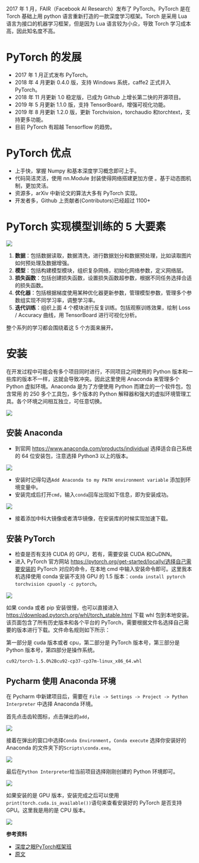 2017 年 1 月，FAIR（Facebook AI Research）发布了 PyTorch。PyTorch 是在 Torch 基础上用 python 语言重新打造的一款深度学习框架。Torch 是采用 Lua 语言为接口的机器学习框架，但是因为 Lua 语言较为小众，导致 Torch 学习成本高，因此知名度不高。

# PyTorch 的发展

- 2017 年 1 月正式发布 PyTorch。
- 2018 年 4 月更新 0.4.0 版，支持 Windows 系统，caffe2 正式并入 PyTorch。
- 2018 年 11 月更新 1.0 稳定版，已成为 Github 上增长第二快的开源项目。
- 2019 年 5 月更新 1.1.0 版，支持 TensorBoard，增强可视化功能。
- 2019 年 8 月更新 1.2.0 版，更新 Torchvision，torchaudio 和torchtext，支持更多功能。
- 目前 PyTorch 有超越 Tensorflow 的趋势。

# PyTorch 优点

- 上手快，掌握 Numpy 和基本深度学习概念即可上手。
- 代码简洁灵活，使用 nn.Module 封装使得网络搭建更加方便 。基于动态图机制，更加灵活。
- 资源多，arXiv 中新论文的算法大多有 PyTorch 实现。
- 开发者多，Github 上贡献者(Contributors)已经超过 1100+

# PyTorch 实现模型训练的 5 大要素

![](https://gitee.com/liuhuihe/Ehe/raw/master/images/深度之眼PyTorch框架班-20201215-224441-649080.png)



1. **数据**：包括数据读取，数据清洗，进行数据划分和数据预处理，比如读取图片如何预处理及数据增强。 
2. **模型**：包括构建模型模块，组织复杂网络，初始化网络参数，定义网络层。 
3. **损失函数**：包括创建损失函数，设置损失函数超参数，根据不同任务选择合适的损失函数。 
4. **优化器**：包括根据梯度使用某种优化器更新参数，管理模型参数，管理多个参数组实现不同学习率，调整学习率。 
5. **迭代训练**：组织上面 4 个模块进行反复训练。包括观察训练效果，绘制 Loss / Accuracy 曲线，用 TensorBoard 进行可视化分析。

整个系列的学习都会围绕着这 5 个方面来展开。

# 安装

在开发过程中可能会有多个项目同时进行，不同项目之间使用的 Python 版本和一些库的版本不一样，这就会导致冲突。因此这里使用 Anaconda 来管理多个 Python 虚拟环境。Anaconda 是为了方便使用 Python 而建立的一个软件包，包含常用 的 250 多个工具包，多个版本的 Python 解释器和强大的虚拟环境管理工具。各个环境之间相互独立，可任意切换。

![](https://gitee.com/liuhuihe/Ehe/raw/master/images/深度之眼PyTorch框架班-20201215-224439-438285.png)



## 安装 Anaconda

- 到官网 https://www.anaconda.com/products/individual 选择适合自己系统的 64 位安装包，注意选择 Python3 以上的版本。

![](https://gitee.com/liuhuihe/Ehe/raw/master/images/深度之眼PyTorch框架班-20201215-224439-455299.png)



- 安装时记得勾选`Add Anaconda to my PATH environment variable` 添加到环境变量中。
- 安装完成后打开`cmd`，输入`conda`回车出现如下信息，即为安装成功。

![](https://gitee.com/liuhuihe/Ehe/raw/master/images/深度之眼PyTorch框架班-20201215-224439-473048.png)



- 接着添加中科大镜像或者清华镜像，在安装库的时候实现加速下载。

## 安装 PyTorch

- 检查是否有支持 CUDA 的 GPU，若有，需要安装 CUDA 和CuDNN。
- 进入 PyTorch 官方网站 https://pytorch.org/get-started/locally/选择自己需要安装的 PyTorch 对应的命令，在本地 cmd 中输入安装命令即可。这里我本机选择使用 conda 安装不支持 GPU 的 1.5 版本：`conda install pytorch torchvision cpuonly -c pytorch`。

![](https://gitee.com/liuhuihe/Ehe/raw/master/images/深度之眼PyTorch框架班-20201215-224439-477033.png)



如果 conda 或者 pip 安装很慢，也可以直接进入 https://download.pytorch.org/whl/torch_stable.html 下载 whl 包到本地安装。该页面包含了所有历史版本和各个平台的 PyTorch，需要根据文件名选择自己需要的版本进行下载。文件命名规则如下所示：

第一部分是 cuda 版本或者 cpu，第二部分是 PyTorch 版本号，第三部分是 Python 版本号，第四部分是操作系统。

```
cu92/torch-1.5.0%2Bcu92-cp37-cp37m-linux_x86_64.whl
```



## Pycharm 使用 Anaconda 环境

在 Pycharm 中新建项目后，需要在 `File -> Settings -> Project -> Python Interpreter` 中选择 Anaconda 环境。

首先点击齿轮图标，点击弹出的`add`，

![](https://gitee.com/liuhuihe/Ehe/raw/master/images/深度之眼PyTorch框架班-20201215-224439-487010.png)



接着在弹出的窗口中选择`Conda Environment`，`Conda execute` 选择你安装好的 Anaconda 的文件夹下的`Scripts\conda.exe`。

![](https://gitee.com/liuhuihe/Ehe/raw/master/images/深度之眼PyTorch框架班-20201215-224439-489412.png)



最后在`Python Interpreter`给当前项目选择刚刚创建的 Python 环境即可。

![](https://gitee.com/liuhuihe/Ehe/raw/master/images/深度之眼PyTorch框架班-20201215-224439-502418.png)

如果安装的是 GPU 版本，安装完成之后可以使用`print(torch.cuda.is_available())`语句来查看安装好的 PyTorch 是否支持 GPU。这里我是用的是 CPU 版本。

![](https://gitee.com/liuhuihe/Ehe/raw/master/images/深度之眼PyTorch框架班-20201215-224439-513389.png)



**参考资料**

- [深度之眼PyTorch框架班](https://ai.deepshare.net/detail/p_5df0ad9a09d37_qYqVmt85/6)
- [原文](https://blog.zhangxiann.com/202002022039/)